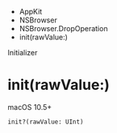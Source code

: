 

- AppKit
- NSBrowser
- NSBrowser.DropOperation
-  init(rawValue:) 

Initializer

# init(rawValue:)

macOS 10.5+

``` source
init?(rawValue: UInt)
```

